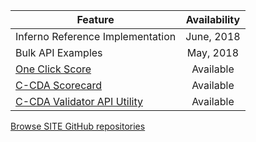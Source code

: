 | Feature | Availability
| --------------- | :-----------------------------:
| Inferno Reference Implementation | June, 2018
| Bulk API Examples | May, 2018
| [One Click Score](https://oncprojectracking.healthit.gov/wiki/display/TechLabTU/ONC+One+Click+Scorecard)| Available
| [C-CDA Scorecard](https://sitenv.org/scorecard/) | Available
| [C-CDA Validator API Utility](https://ttpds.sitenv.org:8443/referenceccdaservice/swagger-ui.html#/reference-ccda-validation-controller)| Available

[Browse SITE GitHub repositories](https://github.com/siteadmin)
